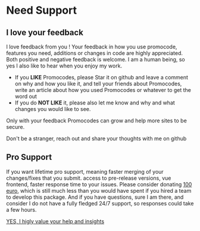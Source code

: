 # Need Support

## I love your feedback
I love feedback from you !
Your feedback in how you use promocode, features you need, additions or changes in code are highly appreciated.
Both positive and negative feedback is welcome. I am a human being, so yes I also like to hear when you enjoy my work.
* If you **LIKE** Promocodes, please Star it on github and leave a comment on why and how you like it, and tell your friends about Promocodes, write an article about how you used Promocodes or whatever to get the word out
* If you do **NOT LIKE** it, please also let me know and why and what changes you would like to see.

Only with your feedback Promocodes can grow and help more sites to be secure.

Don't be a stranger, reach out and share your thoughts with me on github

<!--@include: ./donations.md-->


## Pro Support
If you want lifetime pro support, meaning faster merging of your changes/fixes that you submit. access to pre-release versions, vue frontend,
faster response time to your issues. Please consider donating [100 euro](https://helpforhealth.thrivecart.com/yormy-pro-support/), which is still much less than you would have spent if you hired a team to develop this package.
And if you have questions, sure I am there, and consider I do not have a fully fledged 24/7 support, so responses could take a few hours. 

[YES, I higly value your help and insights](https://helpforhealth.thrivecart.com/yormy-pro-support/)
